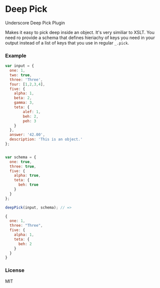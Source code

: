 Deep Pick
=========

Underscore Deep Pick Plugin

Makes it easy to pick deep inside an object. It's very similiar to XSLT. You need ro provide a schema that defines hieriachy of keys you need in your output instead of a list of keys that you use in regular `_.pick`.

### Example

``` javascript
var input = {
  one: 1,
  two: true,
  three: 'Three',
  four: [1,2,3,4],
  five: {
    alpha: 1,
    beta: 2,
    gamma: 3,
    teta: {
        alef: 1,
        beh: 2,
        peh: 3
    }
  },
  answer: '42.00',
  description: 'This is an object.'
};


var schema = {
  one: true,
  three: true,
  five: {
    alpha: true,
    teta: {
      beh: true
    }
  }
};

deepPick(input, schema); // =>

{
  one: 1,
  three: "Three",
  five: {
    alpha: 1,
    teta: { 
      beh: 2
    }
  }
}
```

### License 
MIT
